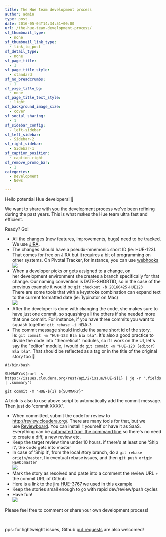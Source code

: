 ```yaml
---
title: The Hue team development process
author: admin
type: post
date: 2016-05-04T14:34:51+00:00
url: /the-hue-team-development-process/
sf_thumbnail_type:
  - none
sf_thumbnail_link_type:
  - link_to_post
sf_detail_type:
  - none
sf_page_title:
  - 1
sf_page_title_style:
  - standard
sf_no_breadcrumbs:
  - 1
sf_page_title_bg:
  - none
sf_page_title_text_style:
  - light
sf_background_image_size:
  - cover
sf_social_sharing:
  - 1
sf_sidebar_config:
  - left-sidebar
sf_left_sidebar:
  - Sidebar-2
sf_right_sidebar:
  - Sidebar-1
sf_caption_position:
  - caption-right
sf_remove_promo_bar:
  - 1
categories:
  - Development
  - News

---
```

Hello potential Hue developers! 🙂

We want to share with you the development process we've been refining during the past years. This is what makes the Hue team ultra fast and efficient.

Ready? Go!

<ul class="airy">
  <li>
    All the changes (new features, improvements, bugs) need to be tracked. We use <a href="http://issues.cloudera.org">JIRA</a>.
  </li>
  <li>
    The changes should have a pseudo-mnemonic short ID (ie: HUE-123). That comes for free on JIRA but it requires a bit of programming on other systems. On Pivotal Tracker, for instance, you can use <a href="https://spin.atomicobject.com/2014/03/29/pivotal-tracker-ids">webhooks</a><br /> <a href="https://cdn.gethue.com/uploads/2016/05/Screenshot-2016-05-04-13.19.36.jpg"><img src="https://cdn.gethue.com/uploads/2016/05/Screenshot-2016-05-04-13.19.36-1024x686.jpg"  /></a>
  </li>
  <li>
    When a developer picks or gets assigned to a change, on her development environment she creates a branch specifically for that change. Our naming convention is DATE-SHORTID, so in the case of the previous example it would be <code>git checkout -b 20160425-HUE123</code><br /> There are some tools that with a keystroke combination can expand text to the current formatted date (ie: Typinator on Mac)<br /> <a href="https://cdn.gethue.com/uploads/2016/05/Screenshot-2016-05-04-13.22.14.jpg"><img src="https://cdn.gethue.com/uploads/2016/05/Screenshot-2016-05-04-13.22.14-1024x313.jpg"  /></a>
  </li>
  <li>
    After the developer is done with changing the code, she makes sure to have just one commit, so squashing all the others if she needed more that one commit. For instance, if you have three commits you want to squash together <code>git rebase -i HEAD~3</code>
  </li>
  <li>
    The commit message should include the same short id of the story. ie: <code>git commit -m "HUE-123 Bla bla bla"</code>. It's also a good practice to divide the code into "theoretical" modules, so if I work on the UI, let's say the "editor" module, i would do <code>git commit -m "HUE-123 [editor] Bla bla"</code>. That should be reflected as a tag or in the title of the original story too 🙂
  </li>
</ul>

<pre><code class="bash">#!/bin/bash

SUMMARY=$(curl -s https://issues.cloudera.org/rest/api/2/issue/HUE-${1} | jq -r '.fields | .summary')

git commit -m "HUE-${1} ${SUMMARY}"</code></pre>

</span>

A trick is also to use above script to automatically add the commit message. Then just do 'commit XXXX'.

<ul class="airy">
  <li>
    When committed, submit the code for review to <a href="http://review.cloudera.org/">http://review.cloudera.org/</a>. There are many tools for that, but we use <a href="https://www.reviewboard.org/" target="_blank" rel="noopener noreferrer">Reviewboard</a>. You can install it yourself or have it as SaaS. Everything can be <a href="https://gethue.com/rbtools-example-how-do-easily-do-code-reviews-with-review-board/" target="_blank" rel="noopener noreferrer">automated from the command line</a> so there's no need to create a diff, a new review etc.
  </li>
  <li>
    Keep the target review time under 10 hours. if there's at least one 'Ship it', the code gets into master
  </li>
  <li>
    In case of 'Ship it', from the local story branch, do a <code>git rebase origin/master</code>, fix eventual rebase issues, and then <code>git push origin HEAD:master</code><br /> <a href="https://cdn.gethue.com/uploads/2016/05/Screenshot-2016-05-04-13.24.34.jpg"><img src="https://cdn.gethue.com/uploads/2016/05/Screenshot-2016-05-04-13.24.34-1024x416.jpg"  /></a>
  </li>
  <li>
    Mark the story as resolved and paste into a comment the review URL + the commit URL of Github
  </li>
  <li>
    Here is a link to the jira <a href="https://issues.cloudera.org/browse/HUE-3767">HUE-3767</a> we used in this example
  </li>
  <li>
    Keep the stories small enough to go with rapid dev/review/push cycles
  </li>
  <li>
    Have fun!<br /> <a href="https://cdn.gethue.com/uploads/2015/11/2015-10-13-17.31.41.jpg"><img src="https://cdn.gethue.com/uploads/2015/11/2015-10-13-17.31.41-1024x768.jpg"  /></a>
  </li>
</ul>

Please feel free to comment or share your own development process!

&nbsp;

pps: for lightweight issues, Github [pull requests][1] are also welcomed!

 [1]: https://github.com/cloudera/hue/pulls
